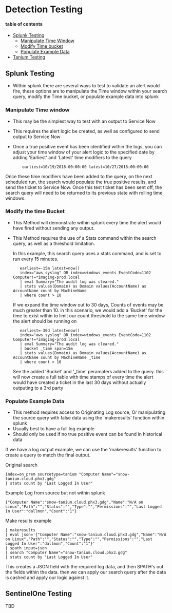 # Detection Testing

#### table of contents
 * [Splunk Testing](#splunk-testing)
    * [Manipulate Time Window](#manipulate-time-window)
    * [Modify Time bucket](#modify-the-time-bucket) 
    * [Populate Example Data](#Populate-Example-Data)
 * [Tanium Testing](#Tanium-Testing) 
 
## Splunk Testing

* Within splunk there are several ways to test to validate an alert would fire, these options are to manipulate the Time window within your search query, modify the Time bucket, or populate example data into splunk

### Manipulate Time window

* This may be the simplest way to test with an output to Service Now
* This requires the alert logic be created, as well as configured to send output to Service Now
* Once a true positive event has been identified within the logs, you can adjust your time window of your alert logic to the specified date by adding 'Earliest' and 'Latest' time modifiers to the query

          earliest=10/19/2018:00:00:00 latest=10/27/2018:00:00:00
    
 Once these time modifiers have been added to the query, on the next scheduled run, the search would populate the true positive results, and send the ticket to Service Now. Once this test ticket has been sent off, the search query will need to be returned to its previous state with rolling time windows. 
 
 ### Modify the time Bucket
 
 * This Method will demonstrate within splunk every time the alert would have fired without sending any output. 
 * This Method requires the use of a Stats command within the search query, as well as a threshold limitation. 
 
     In this example, this search query uses a stats command, and is set to run every 15 minutes.
 
          
          earliest=-15m latest=now()
          index="aws_syslog" OR index=windows_events EventCode=1102 Computer!=*imaging-prod.local
          | eval Summary="The audit log was cleared."
          | stats values(Domain) as Domain values(AccountName) as AccountName count by MachineName 
          | where count > 10 
          
          
     If we expand the time window out to 30 days, Counts of events may be much greater than 10. in this scenario, we would add a 'Bucket' for the time to exist within to limit our count threshold to the same time window the alert should be running on
          
          
          earliest=-30d latest=now()
          index="aws_syslog" OR index=windows_events EventCode=1102 Computer!=*imaging-prod.local
          | eval Summary="The audit log was cleared."
          | bucket _time span=15m
          | stats values(Domain) as Domain values(AccountName) as AccountName count by MachineName _time
          | where count > 10 
          
     See the added 'Bucket' and '_time' peramaters added to the query. this will now create a full table with time stamps of every time the alert would have created a ticket in the last 30 days without actually outputing to a 3rd party
          
### Populate Example Data

* This method requires access to Originating Log source, Or manipulating the source query with false data using the 'makeresults' function within splunk
* Usually best to have a full log example
* Should only be used if no true positive event can be found in historical data

If we have a log output example, we can use the 'makeresults' function to create a query to match the final output. 

   Original search
  
    index=on_prem sourcetype=tanium "Computer Name"="snow-tanium.cloud.phx3.gdg" 
    | stats count by "Last Logged In User"
   
  Example Log from source but not within splunk
   
    {"Computer Name":"snow-tanium.cloud.phx3.gdg","Name":"N/A on Linux","Path":"","Status":"","Type":"","Permissions":"","Last Logged In User":"dallmon","Count":"1"}
    
   Make results example
   
    | makeresults
    | eval json='{"Computer Name":"snow-tanium.cloud.phx3.gdg","Name":"N/A on Linux","Path":"","Status":"","Type":"","Permissions":"","Last Logged In User":"dallmon","Count":"1"}'
    | spath input=json
    | search "Computer Name"="snow-tanium.cloud.phx3.gdg" 
    | stats count by "Last Logged In User"
   
   This creates a JSON field with the required log data, and then SPATH's out the fields within the data. then we can apply our search query after the data is cashed and apply our logic against it. 
   
   
## SentinelOne Testing

TBD